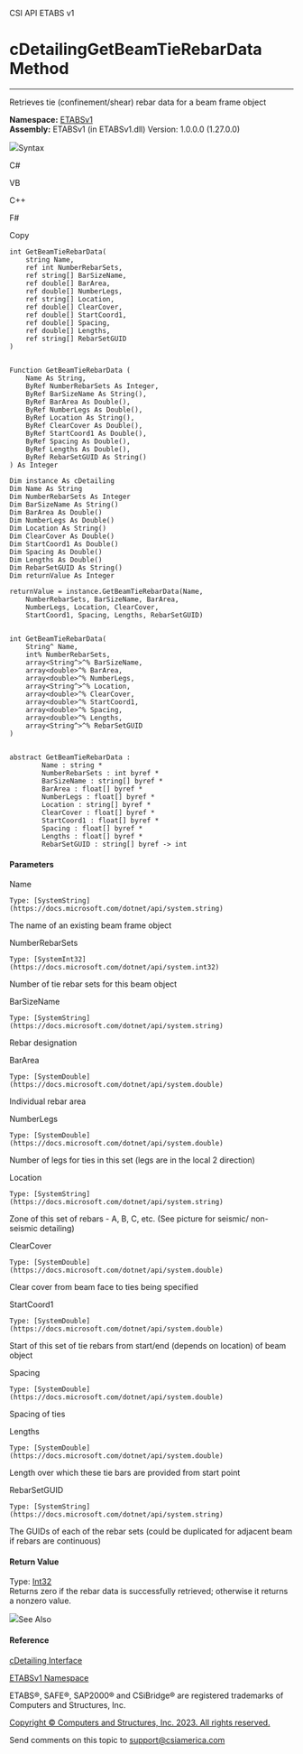 ﻿

CSI API ETABS v1

# cDetailingGetBeamTieRebarData Method  
  
---  
  
Retrieves tie (confinement/shear) rebar data for a beam frame object

**Namespace:** [ETABSv1](2780f1b8-2033-5289-2298-1cdb2a7508d9.htm)  
**Assembly:** ETABSv1 (in ETABSv1.dll) Version: 1.0.0.0 (1.27.0.0)

![](../icons/SectionExpanded.png)Syntax

C#

VB

C++

F#

Copy

    
    
    int GetBeamTieRebarData(
    	string Name,
    	ref int NumberRebarSets,
    	ref string[] BarSizeName,
    	ref double[] BarArea,
    	ref double[] NumberLegs,
    	ref string[] Location,
    	ref double[] ClearCover,
    	ref double[] StartCoord1,
    	ref double[] Spacing,
    	ref double[] Lengths,
    	ref string[] RebarSetGUID
    )
    
    
    Function GetBeamTieRebarData ( 
    	Name As String,
    	ByRef NumberRebarSets As Integer,
    	ByRef BarSizeName As String(),
    	ByRef BarArea As Double(),
    	ByRef NumberLegs As Double(),
    	ByRef Location As String(),
    	ByRef ClearCover As Double(),
    	ByRef StartCoord1 As Double(),
    	ByRef Spacing As Double(),
    	ByRef Lengths As Double(),
    	ByRef RebarSetGUID As String()
    ) As Integer
    
    Dim instance As cDetailing
    Dim Name As String
    Dim NumberRebarSets As Integer
    Dim BarSizeName As String()
    Dim BarArea As Double()
    Dim NumberLegs As Double()
    Dim Location As String()
    Dim ClearCover As Double()
    Dim StartCoord1 As Double()
    Dim Spacing As Double()
    Dim Lengths As Double()
    Dim RebarSetGUID As String()
    Dim returnValue As Integer
    
    returnValue = instance.GetBeamTieRebarData(Name, 
    	NumberRebarSets, BarSizeName, BarArea, 
    	NumberLegs, Location, ClearCover, 
    	StartCoord1, Spacing, Lengths, RebarSetGUID)
    
    
    int GetBeamTieRebarData(
    	String^ Name, 
    	int% NumberRebarSets, 
    	array<String^>^% BarSizeName, 
    	array<double>^% BarArea, 
    	array<double>^% NumberLegs, 
    	array<String^>^% Location, 
    	array<double>^% ClearCover, 
    	array<double>^% StartCoord1, 
    	array<double>^% Spacing, 
    	array<double>^% Lengths, 
    	array<String^>^% RebarSetGUID
    )
    
    
    abstract GetBeamTieRebarData : 
            Name : string * 
            NumberRebarSets : int byref * 
            BarSizeName : string[] byref * 
            BarArea : float[] byref * 
            NumberLegs : float[] byref * 
            Location : string[] byref * 
            ClearCover : float[] byref * 
            StartCoord1 : float[] byref * 
            Spacing : float[] byref * 
            Lengths : float[] byref * 
            RebarSetGUID : string[] byref -> int 
    

#### Parameters

Name

    Type: [SystemString](https://docs.microsoft.com/dotnet/api/system.string)  
The name of an existing beam frame object

NumberRebarSets

    Type: [SystemInt32](https://docs.microsoft.com/dotnet/api/system.int32)  
Number of tie rebar sets for this beam object

BarSizeName

    Type: [SystemString](https://docs.microsoft.com/dotnet/api/system.string)  
Rebar designation

BarArea

    Type: [SystemDouble](https://docs.microsoft.com/dotnet/api/system.double)  
Individual rebar area

NumberLegs

    Type: [SystemDouble](https://docs.microsoft.com/dotnet/api/system.double)  
Number of legs for ties in this set (legs are in the local 2 direction)

Location

    Type: [SystemString](https://docs.microsoft.com/dotnet/api/system.string)  
Zone of this set of rebars - A, B, C, etc. (See picture for seismic/ non-
seismic detailing)

ClearCover

    Type: [SystemDouble](https://docs.microsoft.com/dotnet/api/system.double)  
Clear cover from beam face to ties being specified

StartCoord1

    Type: [SystemDouble](https://docs.microsoft.com/dotnet/api/system.double)  
Start of this set of tie rebars from start/end (depends on location) of beam
object

Spacing

    Type: [SystemDouble](https://docs.microsoft.com/dotnet/api/system.double)  
Spacing of ties

Lengths

    Type: [SystemDouble](https://docs.microsoft.com/dotnet/api/system.double)  
Length over which these tie bars are provided from start point

RebarSetGUID

    Type: [SystemString](https://docs.microsoft.com/dotnet/api/system.string)  
The GUIDs of each of the rebar sets (could be duplicated for adjacent beam if
rebars are continuous)

#### Return Value

Type: [Int32](https://docs.microsoft.com/dotnet/api/system.int32)  
Returns zero if the rebar data is successfully retrieved; otherwise it returns
a nonzero value.

![](../icons/SectionExpanded.png)See Also

#### Reference

[cDetailing Interface](361a91e7-25b4-8a09-dff9-a6b292f4ba73.htm)

[ETABSv1 Namespace](2780f1b8-2033-5289-2298-1cdb2a7508d9.htm)

ETABS®, SAFE®, SAP2000® and CSiBridge® are registered trademarks of Computers
and Structures, Inc.  

[Copyright © Computers and Structures, Inc. 2023. All rights
reserved.](http://www.csiamerica.com)

Send comments on this topic to
[support@csiamerica.com](mailto:support%40csiamerica.com?Subject=CSI%20API%20ETABS%20v1)

